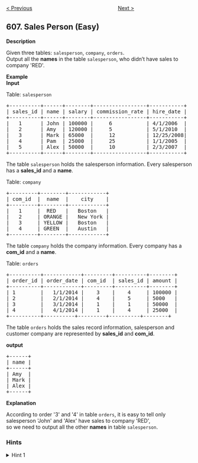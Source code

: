<!--|This file generated by command(leetcode description); DO NOT EDIT.    |-->
<!--+----------------------------------------------------------------------+-->
<!--|@author    Openset <openset.wang@gmail.com>                           |-->
<!--|@link      https://github.com/openset                                 |-->
<!--|@home      https://github.com/openset/leetcode                        |-->
<!--+----------------------------------------------------------------------+-->

[< Previous](https://github.com/openset/leetcode/tree/master/problems/construct-string-from-binary-tree "Construct String from Binary Tree")
　　　　　　　　　　　　　　　　
[Next >](https://github.com/openset/leetcode/tree/master/problems/tree-node "Tree Node")

## 607. Sales Person (Easy)

<p><b>Description</b></p>

<p>Given three tables: <code>salesperson</code>, <code>company</code>, <code>orders</code>.<br />
Output all the <b>names</b> in the table <code>salesperson</code>, who didn&rsquo;t have sales to company &#39;RED&#39;.</p>

<p><b>Example</b><br />
<b>Input</b></p>

<p>Table: <code>salesperson</code></p>

<pre>
+----------+------+--------+-----------------+-----------+
| sales_id | name | salary | commission_rate | hire_date |
+----------+------+--------+-----------------+-----------+
|   1      | John | 100000 |     6           | 4/1/2006  |
|   2      | Amy  | 120000 |     5           | 5/1/2010  |
|   3      | Mark | 65000  |     12          | 12/25/2008|
|   4      | Pam  | 25000  |     25          | 1/1/2005  |
|   5      | Alex | 50000  |     10          | 2/3/2007  |
+----------+------+--------+-----------------+-----------+
</pre>
The table <code>salesperson</code> holds the salesperson information. Every salesperson has a <b>sales_id</b> and a <b>name</b>.

<p>Table: <code>company</code></p>

<pre>
+---------+--------+------------+
| com_id  |  name  |    city    |
+---------+--------+------------+
|   1     |  RED   |   Boston   |
|   2     | ORANGE |   New York |
|   3     | YELLOW |   Boston   |
|   4     | GREEN  |   Austin   |
+---------+--------+------------+
</pre>
The table <code>company</code> holds the company information. Every company has a <b>com_id</b> and a <b>name</b>.

<p>Table: <code>orders</code></p>

<pre>
+----------+------------+---------+----------+--------+
| order_id | order_date | com_id  | sales_id | amount |
+----------+------------+---------+----------+--------+
| 1        |   1/1/2014 |    3    |    4     | 100000 |
| 2        |   2/1/2014 |    4    |    5     | 5000   |
| 3        |   3/1/2014 |    1    |    1     | 50000  |
| 4        |   4/1/2014 |    1    |    4     | 25000  |
+----------+----------+---------+----------+--------+
</pre>
The table <code>orders</code> holds the sales record information, salesperson and customer company are represented by <b>sales_id</b> and <b>com_id</b>.

<p><b>output</b></p>

<pre>
+------+
| name | 
+------+
| Amy  | 
| Mark | 
| Alex |
+------+
</pre>

<p><b>Explanation</b></p>

<p>According to order &#39;3&#39; and &#39;4&#39; in table <code>orders</code>, it is easy to tell only salesperson &#39;John&#39; and &#39;Alex&#39; have sales to company &#39;RED&#39;,<br />
so we need to output all the other <b>names</b> in table <code>salesperson</code>.</p>

### Hints
<details>
<summary>Hint 1</summary>
You need to query who sold to company 'RED' first, then output the sales person who is not in the first query result.
</details>
